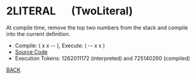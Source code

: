 # 2LITERAL &emsp; (TwoLiteral)
At compile time, remove the top two numbers from the stack and compile into the current definition.
* Compile: ( x x -- ), Execute: ( -- x x )
* [Source Code](../words/double/TwoLiteral.cs)
* Execution Tokens: 1262011172 (interpreted) and 725140260 (compiled)


[BACK](builtins.md#TwoLiteral)
